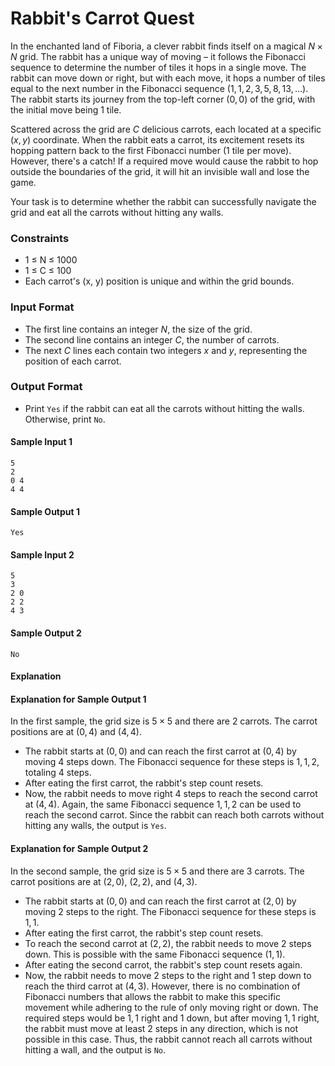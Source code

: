 # Rabbit's Carrot Quest

In the enchanted land of Fiboria, a clever rabbit finds itself on a magical $N \times N$ grid. The rabbit has a unique way of moving – it follows the Fibonacci sequence to determine the number of tiles it hops in a single move. The rabbit can move down or right, but with each move, it hops a number of tiles equal to the next number in the Fibonacci sequence $(1, 1, 2, 3, 5, 8, 13, ...)$. The rabbit starts its journey from the top-left corner $(0, 0)$ of the grid, with the initial move being 1 tile.

Scattered across the grid are $C$ delicious carrots, each located at a specific $(x, y)$ coordinate. When the rabbit eats a carrot, its excitement resets its hopping pattern back to the first Fibonacci number (1 tile per move). However, there's a catch! If a required move would cause the rabbit to hop outside the boundaries of the grid, it will hit an invisible wall and lose the game.

Your task is to determine whether the rabbit can successfully navigate the grid and eat all the carrots without hitting any walls.

### Constraints

- 1 ≤ N ≤ 1000
- 1 ≤ C ≤ 100
- Each carrot's (x, y) position is unique and within the grid bounds.

### Input Format

- The first line contains an integer $N$, the size of the grid.
- The second line contains an integer $C$, the number of carrots.
- The next $C$ lines each contain two integers $x$ and $y$, representing the position of each carrot.

### Output Format

- Print `Yes` if the rabbit can eat all the carrots without hitting the walls. Otherwise, print `No`.

#### Sample Input 1

```
5
2
0 4
4 4
```

#### Sample Output 1

```
Yes
```

#### Sample Input 2

```
5
3
2 0
2 2
4 3
```

#### Sample Output 2

```
No
```

#### Explanation

#### Explanation for Sample Output 1

In the first sample, the grid size is $5 \times 5$ and there are 2 carrots. The carrot positions are at $(0, 4)$ and $(4, 4)$.
- The rabbit starts at $(0, 0)$ and can reach the first carrot at $(0, 4)$ by moving 4 steps down. The Fibonacci sequence for these steps is $1, 1, 2$, totaling 4 steps.
- After eating the first carrot, the rabbit's step count resets.
- Now, the rabbit needs to move right 4 steps to reach the second carrot at $(4, 4)$. Again, the same Fibonacci sequence $1, 1, 2$ can be used to reach the second carrot.
Since the rabbit can reach both carrots without hitting any walls, the output is `Yes`.

#### Explanation for Sample Output 2

In the second sample, the grid size is $5 \times 5$ and there are 3 carrots. The carrot positions are at $(2, 0)$, $(2, 2)$, and $(4, 3)$.
- The rabbit starts at $(0, 0)$ and can reach the first carrot at $(2, 0)$ by moving 2 steps to the right. The Fibonacci sequence for these steps is $1, 1$.
- After eating the first carrot, the rabbit's step count resets.
- To reach the second carrot at $(2, 2)$, the rabbit needs to move 2 steps down. This is possible with the same Fibonacci sequence $(1, 1)$.
- After eating the second carrot, the rabbit's step count resets again.
- Now, the rabbit needs to move 2 steps to the right and 1 step down to reach the third carrot at $(4, 3)$. However, there is no combination of Fibonacci numbers that allows the rabbit to make this specific movement while adhering to the rule of only moving right or down. The required steps would be $1, 1$ right and $1$ down, but after moving $1, 1$ right, the rabbit must move at least 2 steps in any direction, which is not possible in this case.
Thus, the rabbit cannot reach all carrots without hitting a wall, and the output is `No`.
